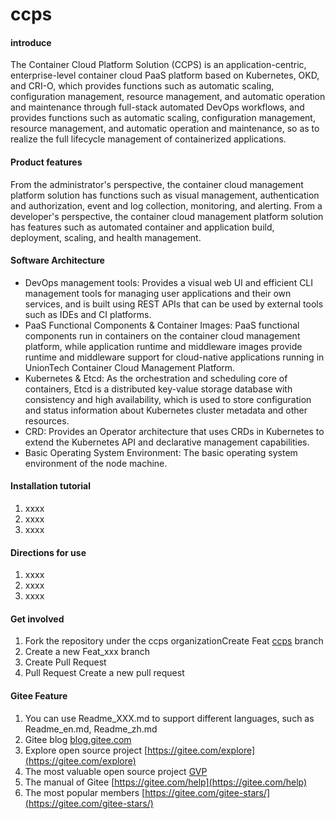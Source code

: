# ccps

#### introduce

The Container Cloud Platform Solution (CCPS) is an application-centric, enterprise-level container cloud PaaS platform based on Kubernetes, OKD, and CRI-O, which provides functions such as automatic scaling, configuration management, resource management, and automatic operation and maintenance through full-stack automated DevOps workflows, and provides functions such as automatic scaling, configuration management, resource management, and automatic operation and maintenance, so as to realize the full lifecycle management of containerized applications.

#### Product features

From the administrator's perspective, the container cloud management platform solution has functions such as visual management, authentication and authorization, event and log collection, monitoring, and alerting. From a developer's perspective, the container cloud management platform solution has features such as automated container and application build, deployment, scaling, and health management.

#### Software Architecture
- DevOps management tools: Provides a visual web UI and efficient CLI management tools for managing user applications and their own services, and is built using REST APIs that can be used by external tools such as IDEs and CI platforms.
- PaaS Functional Components & Container Images: PaaS functional components run in containers on the container cloud management platform, while application runtime and middleware images provide runtime and middleware support for cloud-native applications running in UnionTech Container Cloud Management Platform.
- Kubernetes & Etcd: As the orchestration and scheduling core of containers, Etcd is a distributed key-value storage database with consistency and high availability, which is used to store configuration and status information about Kubernetes cluster metadata and other resources.
- CRD: Provides an Operator architecture that uses CRDs in Kubernetes to extend the Kubernetes API and declarative management capabilities.
- Basic Operating System Environment: The basic operating system environment of the node machine.

#### Installation tutorial

1.  xxxx
2.  xxxx
3.  xxxx

#### Directions for use

1.  xxxx
2.  xxxx
3.  xxxx

#### Get involved

1.  Fork the repository under the ccps organizationCreate Feat [ccps](https://gitee.com/openeuler/ccps) branch
3.  Create a new Feat_xxx branch
4.  Create Pull Request
4.  Pull Request Create a new pull request


#### Gitee Feature

1.  You can use Readme\_XXX.md to support different languages, such as Readme\_en.md, Readme\_zh.md
2.  Gitee blog [blog.gitee.com](https://blog.gitee.com)
3.  Explore open source project [https://gitee.com/explore](https://gitee.com/explore)
4.  The most valuable open source project [GVP](https://gitee.com/gvp)
5.  The manual of Gitee [https://gitee.com/help](https://gitee.com/help)
6.  The most popular members  [https://gitee.com/gitee-stars/](https://gitee.com/gitee-stars/)
